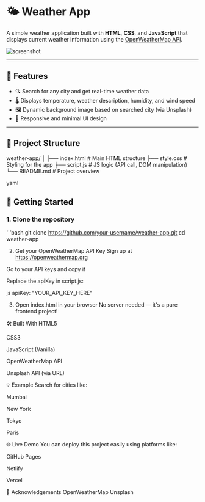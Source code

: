 # 🌤️ Weather App

A simple weather application built with **HTML**, **CSS**, and **JavaScript** that displays current weather information using the [OpenWeatherMap API](https://openweathermap.org/api).

![screenshot](https://source.unsplash.com/800x400/?weather)

---

## 🚀 Features

- 🔍 Search for any city and get real-time weather data
- 🌡️ Displays temperature, weather description, humidity, and wind speed
- 🖼️ Dynamic background image based on searched city (via Unsplash)
- 📱 Responsive and minimal UI design

---

## 📁 Project Structure

weather-app/
│
├── index.html # Main HTML structure
├── style.css # Styling for the app
├── script.js # JS logic (API call, DOM manipulation)
└── README.md # Project overview

yaml
## 🔧 Getting Started

### 1. Clone the repository

'''bash
git clone https://github.com/your-username/weather-app.git
cd weather-app



2. Get your OpenWeatherMap API Key
Sign up at https://openweathermap.org

Go to your API keys and copy it

Replace the apiKey in script.js:

js
apiKey: "YOUR_API_KEY_HERE"


3. Open index.html in your browser
No server needed — it's a pure frontend project!

🛠️ Built With
HTML5

CSS3

JavaScript (Vanilla)

OpenWeatherMap API

Unsplash API (via URL)

💡 Example
Search for cities like:

Mumbai

New York

Tokyo

Paris

🌐 Live Demo
You can deploy this project easily using platforms like:

GitHub Pages

Netlify

Vercel


🙌 Acknowledgements
OpenWeatherMap
Unsplash
